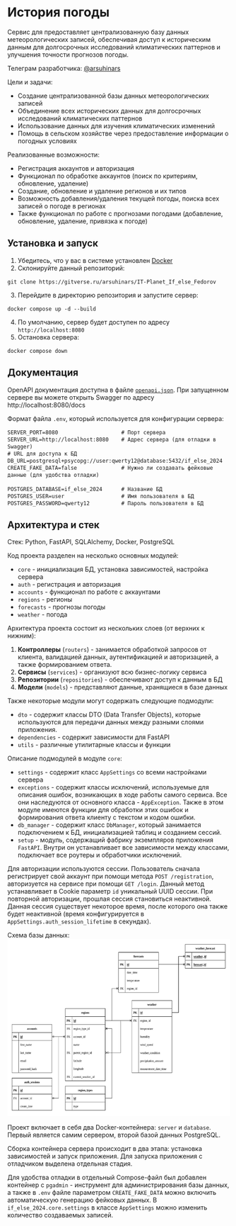 # История погоды
Сервис для предоставляет централизованную базу данных метеорологических записей,
обеспечивая доступ к историческим данным для долгосрочных исследований
климатических паттернов и улучшения точности прогнозов погоды.

Телеграм разработчика: [@arsuhinars](https://t.me/arsuhinars)

Цели и задачи:
- Создание централизованной базы данных метеорологических записей
- Объединение всех исторических данных для долгосрочных исследований
климатических паттернов
- Использование данных для изучения климатических изменений
- Помощь в сельском хозяйстве через предоставление информации о погодных условиях

Реализованные возможности:
- Регистрация аккаунтов и авторизация
- Функционал по обработке аккаунтов (поиск по критериям, обновление, удаление)
- Создание, обновление и удаление регионов и их типов
- Возможность добавления/удаления текущей погоды, поиска всех записей о погоде
в регионах
- Также функционал по работе с прогнозами погодами (добавление, обновление, 
удаление, привязка к погоде)

## Установка и запуск
1. Убедитесь, что у вас в системе установлен [Docker](https://www.docker.com/)
2. Склонируйте данный репозиторий:
```shell
git clone https://gitverse.ru/arsuhinars/IT-Planet_If_else_Fedorov
```
3. Перейдите в директорию репозитория и запустите сервер:
```shell
docker compose up -d --build
```
4. По умолчанию, сервер будет доступен по адресу `http://localhost:8080`
5. Остановка сервера:
```shell
docker compose down
```

## Документация
OpenAPI документация доступна в файле [`openapi.json`](./openapi.json). При
запущенном сервере вы можете открыть Swagger по адресу http://localhost:8080/docs

Формат файла `.env`, который используется для конфигурации сервера:
```text
SERVER_PORT=8080                    # Порт сервера
SERVER_URL=http://localhost:8080    # Адрес сервера (для отладки в Swagger)
# URL для доступа к БД
DB_URL=postgresql+psycopg://user:qwerty12@database:5432/if_else_2024
CREATE_FAKE_DATA=false              # Нужно ли создавать фейковые данные (для удобства отладки)

POSTGRES_DATABASE=if_else_2024      # Название БД
POSTGRES_USER=user                  # Имя пользователя в БД
POSTGRES_PASSWORD=qwerty12          # Пароль пользователя в БД
```

## Архитектура и стек
Стек: Python, FastAPI, SQLAlchemy, Docker, PostgreSQL

Код проекта разделен на несколько основных модулей:
- `core` - инициализация БД, установка зависимостей, настройка сервера
- `auth` - регистрация и авторизация
- `accounts` - функционал по работе с аккаунтами
- `regions` - регионы
- `forecasts` - прогнозы погоды
- `weather` - погода

Архитектура проекта состоит из нескольких слоев (от верхних к нижним):
1. __Контроллеры__ (`routers`) - занимается обработкой запросов от клиента,
валидацией данных, аутентификацией и авторизацией, а также формированием
ответа.
2. __Сервисы__ (`services`) - организуют всю бизнес-логику сервиса
3. __Репозитории__ (`repositories`) - обеспечивают доступ к данным в БД
4. __Модели__ (`models`) - представляют данные, хранящиеся в базе данных

Также некоторые модули могут содержать следующие подмодули:
- `dto` - содержит классы DTO (Data Transfer Objects), которые используются для
передачи данных между разными слоями приложения.
- `dependencies` - содержит зависимости для FastAPI
- `utils` - различные утилитарные классы и функции

Описание подмодулей в модуле `core`:
- `settings` - содержит класс `AppSettings` со всеми настройками сервера
- `exceptions` - содержит классы исключений, используемые для описания
ошибок, возникающих в ходе работы самого сервиса. Все они наследуются от
основного класса - `AppException`. Также в этом модуле имеются функции для
обработки этих ошибок и формирования ответа клиенту с текстом и кодом ошибки.
- `db_manager` - содержит класс `DbManager`, который занимается подключением к
БД, инициализацией таблиц и созданием сессий.
- `setup` - модуль, содержащий фабрику экземпляров приложения `FastAPI`.
Внутри он устанавливает все зависимости между классами, подключает все роутеры и
обработчики исключений.

Для авторизации используются сессии. Пользователь сначала регистрирует свой
аккаунт при помощи метода `POST /registration`, авторизуется на сервисе
при помощи `GET /login`. Данный метод устанавливает в Cookie параметр `id`
уникальный UUID сессии. При повторной авторизации, прошлая сессия становиться
неактивной. Данная сессия существует некоторое время, после которого она
также будет неактивной (время конфигурируется в `AppSettings.auth_session_lifetime`
в секундах).

Схема базы данных:<br>
<img src="./db_schema.png" height="400">

Проект включает в себя два Docker-контейнера: `server` и `database`. Первый
является самим сервером, второй базой данных PostgreSQL.

Сборка контейнера сервера происходит в два этапа: установка зависимостей и
запуск приложения. Для запуска приложения с отладчиком выделена отдельная стадия.

Для удобства отладки в отдельный Compose-файл был добавлен контейнер с
`pgadmin` - инструмент для администрирования базы данных, а также в `.env`
файле параметром `CREATE_FAKE_DATA` можно включить автоматическую генерацию
фейковых данных. В `if_else_2024.core.settings` в классе `AppSettings` можно
изменить количество создаваемых записей.
